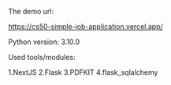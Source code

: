 The demo url:

https://cs50-simple-job-application.vercel.app/



Python version: 3.10.0

Used tools/modules:

1.NextJS
2.Flask
3.PDFKIT
4.flask_sqlalchemy
